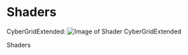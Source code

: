 # Shaders

CyberGridExtended:
![Image of Shader CyberGridExtended](https://i.gyazo.com/13fbe66a8668c114e80102cf42a583e6.gif)

Shaders
